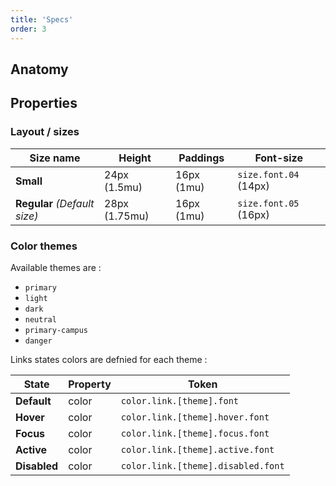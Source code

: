 ```yaml
---
title: 'Specs'
order: 3
---
```


## Anatomy



## Properties

### Layout / sizes

| Size name                   | Height       | Paddings     | Font-size             |
| --------------------------- | ------------ | ------------ | --------------------- |
| **Small**                   | 24px (1.5mu)   | 16px (1mu)   | `size.font.04` (14px)  
| **Regular** _(Default size)_ | 28px (1.75mu)   | 16px (1mu)   | `size.font.05` (16px) |


### Color themes

Available themes are :

- `primary`
- `light`
- `dark`
- `neutral`
- `primary-campus`
- `danger`

Links states colors are defnied for each theme :

| State        | Property         | Token                                      |
| ------------ | ---------------- | ------------------------------------------ |
| **Default**  | color            | `color.link.[theme].font`                |
| **Hover**    | color            | `color.link.[theme].hover.font`          |
| **Focus**    | color            | `color.link.[theme].focus.font`        |
| **Active**   | color            | `color.link.[theme].active.font`    |
| **Disabled** | color            | `color.link.[theme].disabled.font`  |

